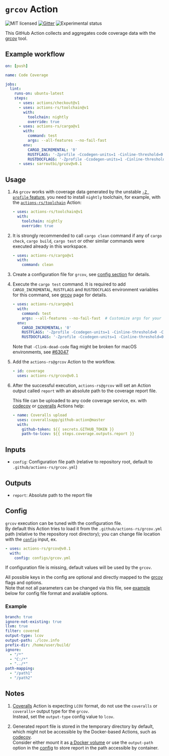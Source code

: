 # `grcov` Action

![MIT licensed](https://img.shields.io/badge/license-MIT-blue.svg)
[![Gitter](https://badges.gitter.im/actions-rs/community.svg)](https://gitter.im/actions-rs/community)
![Experimental status](https://img.shields.io/badge/status-experimental-yellow.svg)

This GitHub Action collects and aggregates code coverage data with the
[grcov](https://github.com/mozilla/grcov) tool.

## Example workflow

```yaml
on: [push]

name: Code Coverage

jobs:
  lint:
    runs-on: ubuntu-latest
    steps:
      - uses: actions/checkout@v1
      - uses: actions-rs/toolchain@v1
        with:
          toolchain: nightly
          override: true
      - uses: actions-rs/cargo@v1
        with:
          command: test
          args: --all-features --no-fail-fast
        env:
          CARGO_INCREMENTAL: '0'
          RUSTFLAGS: '-Zprofile -Ccodegen-units=1 -Cinline-threshold=0 -Clink-dead-code -Coverflow-checks=off -Cpanic=abort -Zpanic_abort_tests'
          RUSTDOCFLAGS: '-Zprofile -Ccodegen-units=1 -Cinline-threshold=0 -Clink-dead-code -Coverflow-checks=off -Cpanic=abort -Zpanic_abort_tests'
      - uses: sarroutbi/grcov@v0.1
```

## Usage

1. As `grcov` works with coverage data generated by the unstable [`-Z profile` feature](https://github.com/rust-lang/rust/issues/42524),
    you need to install `nightly` toolchain, for example,
    with the [`actions-rs/toolchain`](https://github.com/actions-rs/toolchain) Action:
    
    ```yaml
    - uses: actions-rs/toolchain@v1
      with:
        toolchain: nightly
        override: true
    ```

2. It is strongly recommended to call `cargo clean` command
    if any of `cargo check`, `cargo build`, `cargo test`
    or other similar commands were executed already in this workspace.

    ```yaml
    - uses: actions-rs/cargo@v1
      with:
        command: clean
    ```

3. Create a configuration file for `grcov`, see [config section](#config) for details.

4. Execute the `cargo test` command.
    It is required to add `CARGO_INCREMENTAL`, `RUSTFLAGS` and `RUSTDOCFLAGS` environment variables
    for this command, see [grcov](https://github.com/mozilla/grcov) page for details.

    ```yaml
    - uses: actions-rs/cargo@v1
      with:
        command: test
        args: --all-features --no-fail-fast  # Customize args for your own needs
      env:
        CARGO_INCREMENTAL: '0'
        RUSTFLAGS: '-Zprofile -Ccodegen-units=1 -Cinline-threshold=0 -Clink-dead-code -Coverflow-checks=off -Cpanic=abort -Zpanic_abort_tests'
        RUSTDOCFLAGS: '-Zprofile -Ccodegen-units=1 -Cinline-threshold=0 -Clink-dead-code -Coverflow-checks=off -Cpanic=abort -Zpanic_abort_tests'
    ```

    Note that `-Clink-dead-code` flag might be broken for macOS environments,
    see [#63047](https://github.com/rust-lang/rust/issues/63047)

5. Add the `actions-rs@grcov` Action to the workflow.

    ```yaml
    - id: coverage  
      uses: actions-rs/grcov@v0.1
    ```

6. After the successful execution, `actions-rs@grcov`
    will set an Action output called `report`
    with an absolute path to the coverage report file.

    This file can be uploaded to any code coverage service,
    ex. with [codecov](https://github.com/marketplace/actions/codecov) or [coveralls](https://github.com/marketplace/actions/coveralls-github-action) Actions help:

    ```yaml
    - name: Coveralls upload
      uses: coverallsapp/github-action@master
      with:
        github-token: ${{ secrets.GITHUB_TOKEN }}
        path-to-lcov: ${{ steps.coverage.outputs.report }}
    ```

## Inputs

* `config`: Configuration file path (relative to repository root, default to `.github/actions-rs/grcov.yml`)

## Outputs

* `report`: Absolute path to the report file

## Config

`grcov` execution can be tuned with the configuration file.\
By default this Action tries to load it from the `.github/actions-rs/grcov.yml` path
(relative to the repository root directory); you can change file location with the [`config`](#inputs) input, ex.

```yaml
- uses: actions-rs/grcov@v0.1
  with:
    config: configs/grcov.yml
```

If configuration file is missing, default values will be used by the `grcov`.

All possible keys in the config are optional and directly mapped
to the [grcov](https://github.com/mozilla/grcov#usage) flags and options.\
Note that not all parameters can be changed via this file, see [example](#example) below
for config file format and available options.

### Example

```yaml
branch: true
ignore-not-existing: true
llvm: true
filter: covered
output-type: lcov
output-path: ./lcov.info
prefix-dir: /home/user/build/
ignore:
  - "/*"
  - "C:/*"
  - "../*"
path-mapping:
  - "/path1"
  - "/path2"
```

## Notes

1. [Coveralls](https://github.com/marketplace/actions/coveralls-github-action) Action is expecting `LCOV` format,
    do not use the `coveralls` or `coveralls+` output type for the `grcov`.\
    Instead, set the `output-type` config value to `lcov`.

2. Generated report file is stored in the temporary directory by default,
    which might not be accessible by the Docker-based Actions,
    such as [codecov](https://github.com/marketplace/actions/codecov).\
    Consider either mount it as [a Docker volume](https://help.github.com/en/articles/workflow-syntax-for-github-actions#jobsjob_idcontainervolumes)
    or use the `output-path` option in the [config](#config)
    to store report in the path accessible by container.
